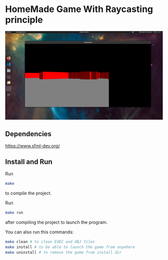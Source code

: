 # HomeMade Game With Raycasting principle

![Raycast Window](ressources/window.png)

## Dependencies

<https://www.sfml-dev.org/>

## Install and Run

Run
```bash
make 
```
to compile the project.

Run 
```bash
make run
```
after compiling the project to launch the program.

You can also run this commands:

```bash
make clean # to clean EXEC and OBJ files
make install # to be able to launch the game from anywhere
make uninstall # to remove the game from install dir 
```
